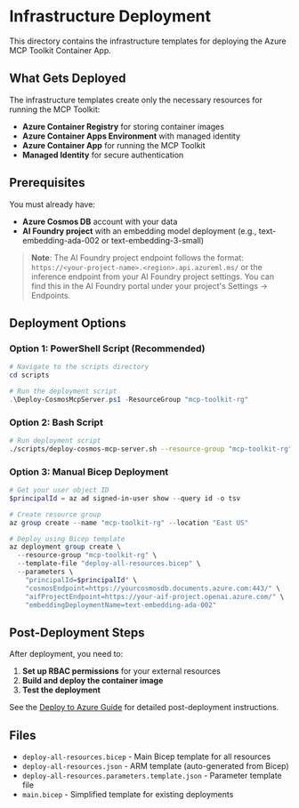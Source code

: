 # Infrastructure Deployment

This directory contains the infrastructure templates for deploying the Azure MCP Toolkit Container App.

## What Gets Deployed

The infrastructure templates create only the necessary resources for running the MCP Toolkit:

- **Azure Container Registry** for storing container images
- **Azure Container Apps Environment** with managed identity
- **Azure Container App** for running the MCP Toolkit
- **Managed Identity** for secure authentication

## Prerequisites

You must already have:
- **Azure Cosmos DB** account with your data
- **AI Foundry project** with an embedding model deployment (e.g., text-embedding-ada-002 or text-embedding-3-small)

> **Note**: The AI Foundry project endpoint follows the format: `https://<your-project-name>.<region>.api.azureml.ms/` or the inference endpoint from your AI Foundry project settings. You can find this in the AI Foundry portal under your project's Settings → Endpoints.

## Deployment Options

### Option 1: PowerShell Script (Recommended)

```powershell
# Navigate to the scripts directory
cd scripts

# Run the deployment script
.\Deploy-CosmosMcpServer.ps1 -ResourceGroup "mcp-toolkit-rg"
```

### Option 2: Bash Script

```bash
# Run deployment script
./scripts/deploy-cosmos-mcp-server.sh --resource-group "mcp-toolkit-rg"
```

### Option 3: Manual Bicep Deployment

```powershell
# Get your user object ID
$principalId = az ad signed-in-user show --query id -o tsv

# Create resource group
az group create --name "mcp-toolkit-rg" --location "East US"

# Deploy using Bicep template
az deployment group create \
  --resource-group "mcp-toolkit-rg" \
  --template-file "deploy-all-resources.bicep" \
  --parameters \
    "principalId=$principalId" \
    "cosmosEndpoint=https://yourcosmosdb.documents.azure.com:443/" \
    "aifProjectEndpoint=https://your-aif-project.openai.azure.com/" \
    "embeddingDeploymentName=text-embedding-ada-002"
```

## Post-Deployment Steps

After deployment, you need to:

1. **Set up RBAC permissions** for your external resources
2. **Build and deploy the container image**
3. **Test the deployment**

See the [Deploy to Azure Guide](../docs/deploy-to-azure-guide.md) for detailed post-deployment instructions.

## Files

- `deploy-all-resources.bicep` - Main Bicep template for all resources
- `deploy-all-resources.json` - ARM template (auto-generated from Bicep)
- `deploy-all-resources.parameters.template.json` - Parameter template file
- `main.bicep` - Simplified template for existing deployments
